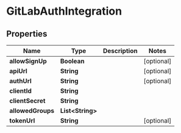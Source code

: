 

# GitLabAuthIntegration


## Properties

| Name | Type | Description | Notes |
|------------ | ------------- | ------------- | -------------|
|**allowSignUp** | **Boolean** |  |  [optional] |
|**apiUrl** | **String** |  |  [optional] |
|**authUrl** | **String** |  |  [optional] |
|**clientId** | **String** |  |  |
|**clientSecret** | **String** |  |  |
|**allowedGroups** | **List&lt;String&gt;** |  |  |
|**tokenUrl** | **String** |  |  [optional] |



